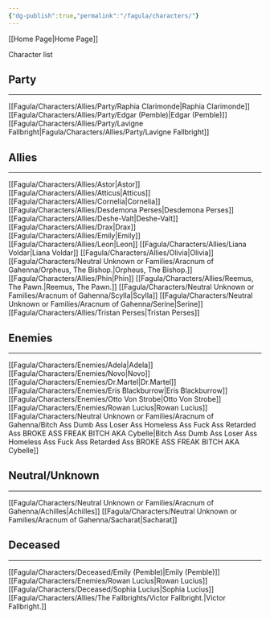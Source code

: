 ```yaml
---
{"dg-publish":true,"permalink":"/fagula/characters/"}
---
```


[[Home Page\|Home Page]]

Character list


Party
--
___
[[Fagula/Characters/Allies/Party/Raphia Clarimonde\|Raphia Clarimonde]]
[[Fagula/Characters/Allies/Party/Edgar (Pemble)\|Edgar (Pemble)]]
[[Fagula/Characters/Allies/Party/Lavigne Fallbright\|Fagula/Characters/Allies/Party/Lavigne Fallbright]]

Allies
--
__________________
[[Fagula/Characters/Allies/Astor\|Astor]]
[[Fagula/Characters/Allies/Atticus\|Atticus]]
[[Fagula/Characters/Allies/Cornelia\|Cornelia]]
[[Fagula/Characters/Allies/Desdemona Perses\|Desdemona Perses]]
[[Fagula/Characters/Allies/Deshe-Valt\|Deshe-Valt]]
[[Fagula/Characters/Allies/Drax\|Drax]]
[[Fagula/Characters/Allies/Emily\|Emily]]
[[Fagula/Characters/Allies/Leon\|Leon]]
[[Fagula/Characters/Allies/Liana Voldar\|Liana Voldar]]
[[Fagula/Characters/Allies/Olivia\|Olivia]]
[[Fagula/Characters/Neutral Unknown or Families/Aracnum of Gahenna/Orpheus, The Bishop.\|Orpheus, The Bishop.]]
[[Fagula/Characters/Allies/Phin\|Phin]]
[[Fagula/Characters/Allies/Reemus, The Pawn.\|Reemus, The Pawn.]]
[[Fagula/Characters/Neutral Unknown or Families/Aracnum of Gahenna/Scylla\|Scylla]]
[[Fagula/Characters/Neutral Unknown or Families/Aracnum of Gahenna/Serine\|Serine]]
[[Fagula/Characters/Allies/Tristan Perses\|Tristan Perses]]

Enemies
--
___
[[Fagula/Characters/Enemies/Adela\|Adela]]
[[Fagula/Characters/Enemies/Novo\|Novo]]
[[Fagula/Characters/Enemies/Dr.Martel\|Dr.Martel]]
[[Fagula/Characters/Enemies/Eris Blackburrow\|Eris Blackburrow]]
[[Fagula/Characters/Enemies/Otto Von Strobe\|Otto Von Strobe]]
[[Fagula/Characters/Enemies/Rowan Lucius\|Rowan Lucius]]
[[Fagula/Characters/Neutral Unknown or Families/Aracnum of Gahenna/Bitch Ass Dumb Ass Loser Ass Homeless Ass Fuck Ass Retarded Ass BROKE ASS FREAK BITCH AKA Cybelle\|Bitch Ass Dumb Ass Loser Ass Homeless Ass Fuck Ass Retarded Ass BROKE ASS FREAK BITCH AKA Cybelle]]



Neutral/Unknown
--
___
[[Fagula/Characters/Neutral Unknown or Families/Aracnum of Gahenna/Achilles\|Achilles]]
[[Fagula/Characters/Neutral Unknown or Families/Aracnum of Gahenna/Sacharat\|Sacharat]]

Deceased
--
___
[[Fagula/Characters/Deceased/Emily (Pemble)\|Emily (Pemble)]]
[[Fagula/Characters/Enemies/Rowan Lucius\|Rowan Lucius]]
[[Fagula/Characters/Deceased/Sophia Lucius\|Sophia Lucius]]
[[Fagula/Characters/Allies/The Fallbrights/Victor Fallbright.\|Victor Fallbright.]]
